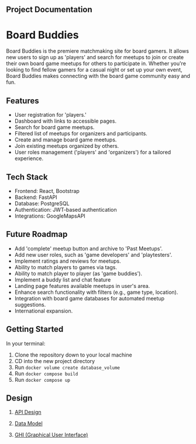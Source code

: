## Project Documentation

# Board Buddies
Board Buddies is the premiere matchmaking site for board gamers. It allows new users to sign up as 'players' and search for meetups to join or create their own board game meetups for others to participate in. Whether you're looking to find fellow gamers for a casual night or set up your own event, Board Buddies makes connecting with the board game community easy and fun.

## Features
- User registration for 'players.'
- Dashboard with links to accessible pages.
- Search for board game meetups.
- Filtered list of meetups for organizers and participants.
- Create and manage board game meetups.
- Join existing meetups organized by others.
- User roles management ('players' and 'organizers') for a tailored experience.

## Tech Stack
- Frontend: React, Bootstrap
- Backend: FastAPI
- Database: PostgreSQL
- Authentication: JWT-based authentication
- Integrations: GoogleMapsAPI

## Future Roadmap
- Add 'complete' meetup button and archive to 'Past Meetups'.
- Add new user roles, such as 'game developers' and 'playtesters'.
- Implement ratings and reviews for meetups.
- Ability to match players to games via tags.
- Ability to match player to player (as 'game buddies').
- Implement a buddy list and chat feature
- Landing page features available meetups in user's area.
- Enhance search functionality with filters (e.g., game type, location).
- Integration with board game databases for automated meetup suggestions.
- International expansion.

## Getting Started
In your terminal:
1. Clone the repository down to your local machine
2. CD into the new project directory
4. Run ``docker volume create database_volume``
5. Run ``docker compose build``
6. Run ``docker compose up``

## Design
1. [API Design](docs/api-design.md)

2. [Data Model](docs/data-models.md)

3. [GHI (Graphical User Interface)](docs/ghi.md)

